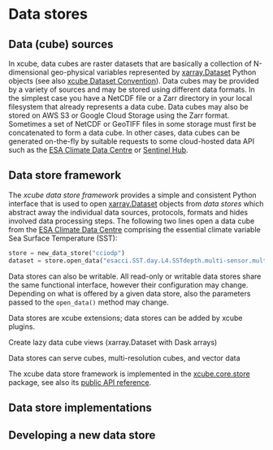 [xcube Dataset Convention]: ./cubespec.md
[xarray.Dataset]: https://docs.xarray.dev/en/stable/generated/xarray.Dataset.html
[ESA Climate Data Centre]: https://climate.esa.int/en/odp/
[Sentinel Hub]: https://www.sentinel-hub.com/
[xcube.core.store]: https://github.com/dcs4cop/xcube/tree/master/xcube/core/store
# Data stores

## Data (cube) sources

In xcube, data cubes are raster datasets that are basically a collection 
of N-dimensional geo-physical variables represented by
[xarray.Dataset] Python objects (see also [xcube Dataset Convention]). 
Data cubes may be provided by a variety of sources and may be stored using 
different data formats. In the simplest case you have a NetCDF file or a 
Zarr directory in your local filesystem that already represents a data cube. 
Data cubes may also be stored on AWS S3 or Google Cloud Storage using the 
Zarr format. Sometimes a set of NetCDF or GeoTIFF files in some storage 
must first be concatenated to form a data cube. In other cases, data cubes 
can be generated on-the-fly by suitable requests to some cloud-hosted data 
API such as the [ESA Climate Data Centre] or [Sentinel Hub].

## Data store framework

The _xcube data store framework_ provides a simple and consistent Python 
interface that is used to open [xarray.Dataset] objects from _data stores_ 
which abstract away the individual data sources, protocols, formats and hides 
involved data processing steps. The following two lines open a data cube
from the [ESA Climate Data Centre] comprising the essential climate variable 
Sea Surface Temperature (SST):

```python
store = new_data_store("cciodp")
dataset = store.open_data("esacci.SST.day.L4.SSTdepth.multi-sensor.multi-platform.OSTIA.1-1.r1")
```

Data stores can also be writable. All read-only or writable data stores 
share the same functional interface, however their configuration may change. 
Depending on what is offered by a given data store, also the parameters 
passed to the `open_data()` method may change. 

Data stores are xcube extensions; data stores can be added by xcube plugins.

Create lazy data cube views (xarray.Dataset with Dask arrays)

Data stores can serve cubes, multi-resolution cubes, and vector data

The xcube data store framework is implemented in the [xcube.core.store] 
package, see also its [public API reference]().


## Data store implementations

## Developing a new data store
